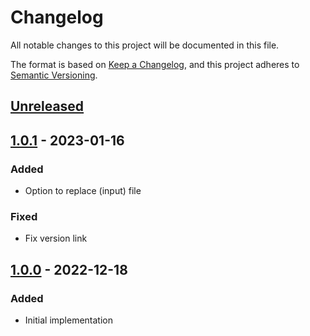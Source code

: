 # Changelog

All notable changes to this project will be documented in this file.

The format is based on [Keep a Changelog](https://keepachangelog.com/en/1.0.0/),
and this project adheres to [Semantic Versioning](https://semver.org/spec/v2.0.0.html).

## [Unreleased]

## [1.0.1] - 2023-01-16

### Added

- Option to replace (input) file

### Fixed

- Fix version link
## [1.0.0] - 2022-12-18

### Added 

- Initial implementation

[unreleased]: https://github.com/oli77za/chlog-tool//compare/1.0.1...HEAD
[1.0.1]: https://github.com/oli77za/chlog-tool//compare/1.0.0...1.0.1
[1.0.0]: https://github.com/oli77za/chlog-tool/releases/tag/1.0.0
